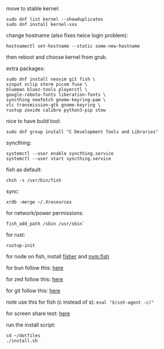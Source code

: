 move to stable kernel:

```
sudo dnf list kernel --showduplicates
sudo dnf install kernel-xxx
```

change hostname (also fixes twice login problem):

```
hostnamectl set-hostname --static some-new-hostname
```

then reboot and choose kernel from grub.

extra packages:

```
sudo dnf install neovim git fish \
xinput xclip xterm picom fuse \
blueman bluez-tools playerctl \
google-roboto-fonts liberation-fonts \
syncthing neofetch gnome-keyring-pam \
vlc transmission-gtk gnome-keyring \
rustup zoxide calibre python3-pip stow
```

nice to have build tool:

```
sudo dnf group install "C Development Tools and Libraries"
```

syncthing:
```
systemctl --user enable syncthing.service
systemctl --user start syncthing.service
```

fish as default:

```
chsh -s /usr/bin/fish
```

sync:

```
xrdb -merge ~/.Xresources
```

for network/power permissions:

```
fish_add_path /sbin /usr/sbin`
```

for rust:

```
rustup-init
```

for node on fish, install [fisher](https://github.com/jorgebucaran/fisher) and [nvm.fish](https://github.com/jorgebucaran/nvm.fish?tab=readme-ov-file)

for bun follow this: [here](https://bun.sh/docs/installation)

for zed follow this: [here](https://zed.dev/docs/getting-started)

for git follow this: [here](https://docs.github.com/en/authentication/connecting-to-github-with-ssh/generating-a-new-ssh-key-and-adding-it-to-the-ssh-agent)

note use this for fish (c instead of s): `eval "$(ssh-agent -c)"`

for screen share test: [here](https://mozilla.github.io/webrtc-landing/gum_test.html)

run the install script:

```
cd ~/dotfiles
./install.sh
```
